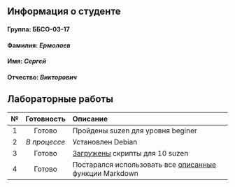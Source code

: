 ## Информация о студенте
#### Группа: ББСО-03-17 
#### **Фамилия:** *Ермолаев*
#### **Имя:** *Сергей*
#### **Отчество:** *Викторович*
## Лабораторные работы ##
  
| № | Готовность         | Описание |
|:-:|:------------------:|:---------|
| 1 | Готово             | Пройдены suzen для уровня beginer |
| 2 | *В процессе*       | Установлен Debian                 |
| 3 | Готово             | [Загружены](https://github.com/Parennepromax/labs/tree/master/OS) скрипты для 10 suzen         |
| 4 | Готово             | Постарался использовать все [описанные](https://github.com/bykvaadm/OS/tree/master/admin/lab4) функции Markdown |
